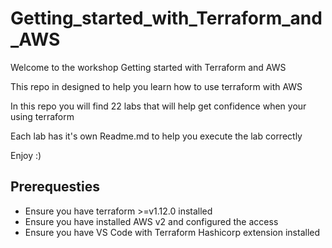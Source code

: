 # Getting_started_with_Terraform_and_AWS

Welcome to the workshop Getting started with Terraform and AWS

This repo in designed to help you learn how to use terraform with AWS

In this repo you will find 22 labs that will help get confidence when your using terraform

Each lab has it's own Readme.md to help you execute the lab correctly

Enjoy :)

## Prerequesties
- Ensure you have terraform >=v1.12.0 installed
- Ensure you have installed AWS v2 and configured the access
- Ensure you have VS Code with Terraform Hashicorp extension installed
